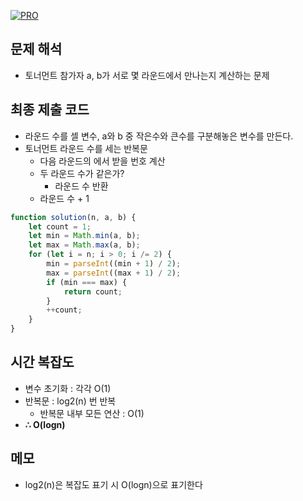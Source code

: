 [![PRO]][Link]

## 문제 해석

-   토너먼트 참가자 a, b가 서로 몇 라운드에서 만나는지 계산하는 문제

## 최종 제출 코드

- 라운드 수를 셀 변수, a와 b 중 작은수와 큰수를 구분해놓은 변수를 만든다.
- 토너먼트 라운드 수를 세는 반복문
  - 다음 라운드의 에서 받을 번호 계산
  - 두 라운드 수가 같은가?
    - 라운드 수 반환
  - 라운드 수 + 1

```js
function solution(n, a, b) {
    let count = 1;
    let min = Math.min(a, b);
    let max = Math.max(a, b);
    for (let i = n; i > 0; i /= 2) {
        min = parseInt((min + 1) / 2);
        max = parseInt((max + 1) / 2);
        if (min === max) {
            return count;
        }
        ++count;
    }
}
```

## 시간 복잡도

- 변수 초기화 : 각각 O(1)
- 반복문 : log2(n) 번 반복
  - 반복문 내부 모든 연산 : O(1)
- **∴ O(logn)**

## 메모

 - log2(n)은 복잡도 표기 시 O(logn)으로 표기한다

<!---------------------------------------------------------------------------->

[PRO]: https://github.com/GoSSaChin/algorithm-js/assets/107768516/67c43b52-bc3f-4571-a249-5519021afbb0
[Link]: https://school.programmers.co.kr/learn/courses/30/lessons/12985
